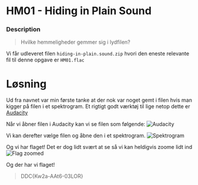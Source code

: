 # HM01 - Hiding in Plain Sound
### Description
>Hvilke hemmeligheder gemmer sig i lydfilen?

Vi får udleveret filen `hiding-in-plain.sound.zip` hvori den eneste relevante fil til denne opgave er `HM01.flac`

# Løsning
Ud fra navnet var min første tanke at der nok var noget gemt i filen hvis man kigger på filen i et spektrogram. Et rigtigt godt værktøj til lige netop dette er [Audacity](https://www.audacityteam.org/)

Når vi åbner filen i Audacity kan vi se filen som følgende:
![Audacity](/Images/Audacity.png)

Vi kan derefter vælge filen og åbne den i et spektrogram.
![Spektrogram](/Images/Flag.png)

Og vi har flaget! Det er dog lidt svært at se så vi kan heldigvis zoome lidt ind
![Flag zoomed](/Images/FlagZoom.png)

Og der har vi flaget!
>DDC{Kw2a-AAt6-03LOR}
